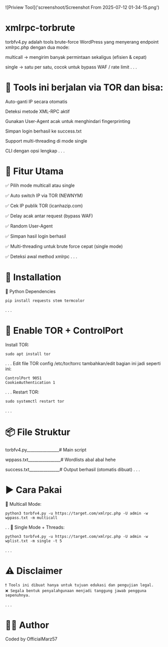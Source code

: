 ![Priview Tool]('screenshoot/Screenshot From 2025-07-12 01-34-15.png')

# xmlrpc-torbrute
torbfv4.py adalah tools brute-force WordPress yang menyerang endpoint xmlrpc.php dengan dua mode:

multicall → mengirim banyak permintaan sekaligus (efisien & cepat)

single → satu per satu, cocok untuk bypass WAF / rate limit
.
.
.
# 🔐 Tools ini berjalan via TOR dan bisa:

Auto-ganti IP secara otomatis

Deteksi metode XML-RPC aktif

Gunakan User-Agent acak untuk menghindari fingerprinting

Simpan login berhasil ke success.txt

Support multi-threading di mode single

CLI dengan opsi lengkap
.
.
.
# 🚀 Fitur Utama

✅ Pilih mode multicall atau single

✅ Auto switch IP via TOR (NEWNYM)

✅ Cek IP publik TOR (icanhazip.com)

✅ Delay acak antar request (bypass WAF)

✅ Random User-Agent

✅ Simpan hasil login berhasil

✅ Multi-threading untuk brute force cepat (single mode)

✅ Deteksi awal method xmlrpc
.
.
.
# 🔧 Installation
🐍 Python Dependencies

    pip install requests stem termcolor
.
.
.
# 🧅 Enable TOR + ControlPort

Install TOR:
    
    sudo apt install tor
.
.
.
Edit file TOR config 
    /etc/tor/torrc
tambahkan/edit bagian ini jadi seperti ini:

    ControlPort 9051
    CookieAuthentication 1
.
.
.
Restart TOR:

    sudo systemctl restart tor
.
.
.
# 📦 File Struktur

torbfv4.py________________# Main script

wppass.txt________________# Wordlists abal abal hehe

success.txt_______________# Output berhasil (otomatis dibuat)
.
.
.
# ▶️ Cara Pakai
📌 Multicall Mode:

    python3 torbfv4.py -u https://target.com/xmlrpc.php -U admin -w wppass.txt -m multicall
.
.
📌 Single Mode + Threads:

    python3 torbfv4.py -u https://target.com/xmlrpc.php -U admin -w wplist.txt -m single -t 5
.
.
.
# ⚠️ Disclaimer

    ❗ Tools ini dibuat hanya untuk tujuan edukasi dan pengujian legal.
    ❌ Segala bentuk penyalahgunaan menjadi tanggung jawab pengguna sepenuhnya.
.
.
.
# 👨‍💻 Author

Coded by OfficialMarz57
